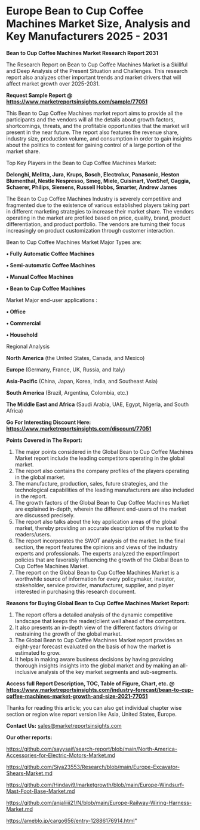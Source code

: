 # Europe Bean to Cup Coffee Machines Market Size, Analysis and Key Manufacturers 2025 - 2031

<strong>Bean to Cup Coffee Machines Market Research Report 2031</strong>

The Research Report on Bean to Cup Coffee Machines Market is a Skillful and Deep Analysis of the Present Situation and Challenges. This research report also analyzes other important trends and market drivers that will affect market growth over 2025-2031.

<strong>Request Sample Report @ <a href=https://www.marketreportsinsights.com/sample/77051>https://www.marketreportsinsights.com/sample/77051</a></strong>

This Bean to Cup Coffee Machines market report aims to provide all the participants and the vendors will all the details about growth factors, shortcomings, threats, and the profitable opportunities that the market will present in the near future. The report also features the revenue share, industry size, production volume, and consumption in order to gain insights about the politics to contest for gaining control of a large portion of the market share.

Top Key Players in the Bean to Cup Coffee Machines Market:

<strong>Delonghi, Melitta, Jura, Krups, Bosch, Electrolux, Panasonic, Heston Blumenthal, Nestle Nespresso, Smeg, Miele, Cuisinart, VonShef, Gaggia, Schaerer, Philips, Siemens, Russell Hobbs, Smarter, Andrew James</strong>

The Bean to Cup Coffee Machines Industry is severely competitive and fragmented due to the existence of various established players taking part in different marketing strategies to increase their market share. The vendors operating in the market are profiled based on price, quality, brand, product differentiation, and product portfolio. The vendors are turning their focus increasingly on product customization through customer interaction.

Bean to Cup Coffee Machines Market Major Types are:

<strong>• Fully Automatic Coffee Machines

• Semi-automatic Coffee Machines

• Manual Coffee Machines

• Bean to Cup Coffee Machines</strong>

Market Major end-user applications :

<strong>• Office

• Commercial

• Household</strong>

Regional Analysis

</u><strong><b>North America</b></strong> (the United States, Canada, and Mexico)

<strong><b>Europe </b></strong>(Germany, France, UK, Russia, and Italy)

<strong><b>Asia-Pacific</b></strong> (China, Japan, Korea, India, and Southeast Asia)

<strong><b>South America</b></strong> (Brazil, Argentina, Colombia, etc.)

<strong><b>The Middle East and Africa</b></strong> (Saudi Arabia, UAE, Egypt, Nigeria, and South Africa)

<strong>Go For Interesting Discount Here: <a href=https://www.marketreportsinsights.com/discount/77051>https://www.marketreportsinsights.com/discount/77051</a></strong>

<strong>Points Covered in The Report:</strong>
<ol>
  <li>The major points considered in the Global Bean to Cup Coffee Machines Market report include the leading competitors operating in the global market.</li>
  <li>The report also contains the company profiles of the players operating in the global market.</li>
  <li>The manufacture, production, sales, future strategies, and the technological capabilities of the leading manufacturers are also included in the report.</li>
  <li>The growth factors of the Global Bean to Cup Coffee Machines Market are explained in-depth, wherein the different end-users of the market are discussed precisely.</li>
  <li>The report also talks about the key application areas of the global market, thereby providing an accurate description of the market to the readers/users.</li>
  <li>The report incorporates the SWOT analysis of the market. In the final section, the report features the opinions and views of the industry experts and professionals. The experts analyzed the export/import policies that are favorably influencing the growth of the Global Bean to Cup Coffee Machines Market.</li>
  <li>The report on the Global Bean to Cup Coffee Machines Market is a worthwhile source of information for every policymaker, investor, stakeholder, service provider, manufacturer, supplier, and player interested in purchasing this research document.</li>
</ol>
<strong>Reasons for Buying Global Bean to Cup Coffee Machines Market Report:</strong>

<ol>
  <li>The report offers a detailed analysis of the dynamic competitive landscape that keeps the reader/client well ahead of the competitors.</li>
  <li>It also presents an in-depth view of the different factors driving or restraining the growth of the global market.</li>
  <li>The Global Bean to Cup Coffee Machines Market report provides an eight-year forecast evaluated on the basis of how the market is estimated to grow.</li>
  <li>It helps in making aware business decisions by having providing thorough insights insights into the global market and by making an all-inclusive analysis of the key market segments and sub-segments.</li>
</ol>
<strong>Access full Report Description, TOC, Table of Figure, Chart, etc. @ <a href=https://www.marketreportsinsights.com/industry-forecast/bean-to-cup-coffee-machines-market-growth-and-size-2021-77051>https://www.marketreportsinsights.com/industry-forecast/bean-to-cup-coffee-machines-market-growth-and-size-2021-77051</a></strong>


Thanks for reading this article; you can also get individual chapter wise section or region wise report version like Asia, United States, Europe.

<strong>Contact Us:</strong>
sales@marketreportsinsights.com

<strong>Our other reports:</strong>

<a href=https://github.com/sayysaif/search-report/blob/main/North-America-Accessories-for-Electric-Motors-Market.md>https://github.com/sayysaif/search-report/blob/main/North-America-Accessories-for-Electric-Motors-Market.md</a>

<a href=https://github.com/Siya23553/Research/blob/main/Europe-Excavator-Shears-Market.md>https://github.com/Siya23553/Research/blob/main/Europe-Excavator-Shears-Market.md</a>

<a href=https://github.com/Hindavi9/marketgrowth/blob/main/Europe-Windsurf-Mast-Foot-Base-Market.md>https://github.com/Hindavi9/marketgrowth/blob/main/Europe-Windsurf-Mast-Foot-Base-Market.md</a>

<a href=https://github.com/anjaliiii21/N/blob/main/Europe-Railway-Wiring-Harness-Market.md>https://github.com/anjaliiii21/N/blob/main/Europe-Railway-Wiring-Harness-Market.md</a>

<a href=https://ameblo.jp/cargo656/entry-12886176914.html>https://ameblo.jp/cargo656/entry-12886176914.html</a>"

